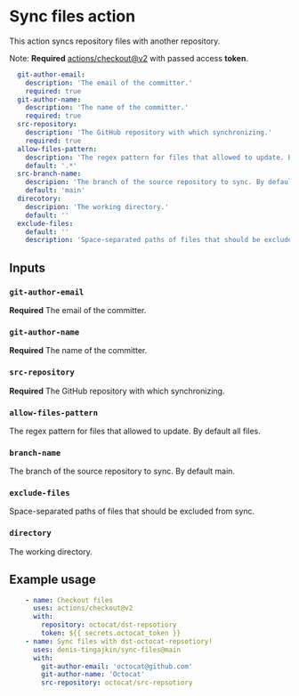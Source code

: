 # Sync files action

This action syncs repository files with another repository.

Note: **Required** [actions/checkout@v2](https://github.com/actions/checkout) with passed access **token**.


```yaml
  git-author-email:
    description: 'The email of the committer.'
    required: true
  git-author-name:
    description: 'The name of the committer.'
    required: true
  src-repository:
    description: 'The GitHub repository with which synchronizing.'
    required: true
  allow-files-pattern:
    description: 'The regex pattern for files that allowed to update. By default all files.'
    default: '.*'
  src-branch-name:
    descripion: 'The branch of the source repository to sync. By default main.'
    default: 'main'
  direcotory:
    descripion: 'The working directory.'
    default: ''
  exclude-files:
    default: ''
    description: 'Space-separated paths of files that should be excluded from sync.'
```

## Inputs

### `git-author-email`

**Required** The email of the committer.

### `git-author-name`

**Required** The name of the committer.

### `src-repository`

**Required** The GitHub repository with which synchronizing.

### `allow-files-pattern`

The regex pattern for files that allowed to update. By default all files.

### `branch-name`

The branch of the source repository to sync. By default main.

### `exclude-files`

Space-separated paths of files that should be excluded from sync.

### `directory`

The working directory.


## Example usage
```yaml
    - name: Checkout files
      uses: actions/checkout@v2
      with:
        repository: octocat/dst-repsotiory
        token: ${{ secrets.octocat_token }}
    - name: Sync files with dst-octocat-repsotiory!
      uses: denis-tingajkin/sync-files@main
      with:
        git-author-email: 'octocat@github.com'
        git-author-name: 'Octocat'
        src-repository: octocat/src-repsotiory
 ```
